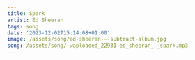 ```yaml
---
title: Spark
artist: Ed Sheeran
tags: song
date: '2023-12-02T15:14:08+01:00'
image: /assets/song/ed-sheeran-–-subtract-album.jpg
song: /assets/song/-waploaded_22931-ed_sheeran_-_spark.mp3
---
```


